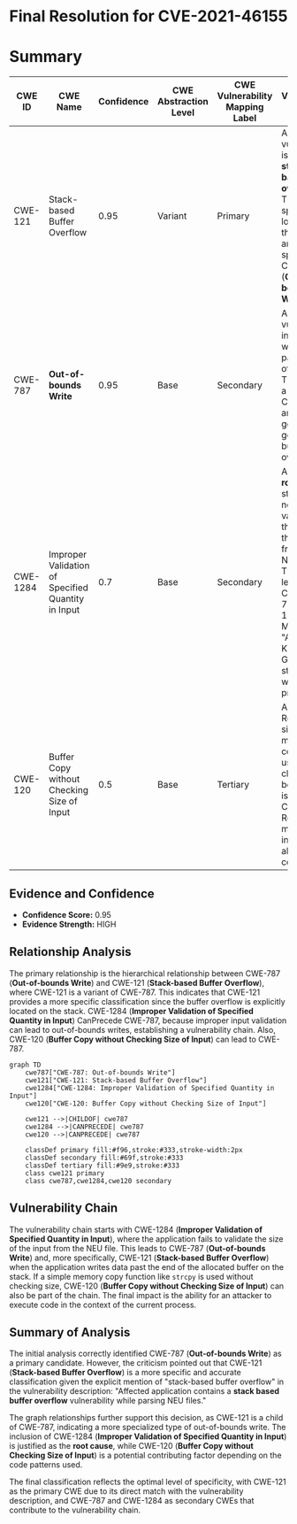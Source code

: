 # Final Resolution for CVE-2021-46155

# Summary
| CWE ID | CWE Name | Confidence | CWE Abstraction Level | CWE Vulnerability Mapping Label | CWE-Vulnerability Mapping Notes |
|---|---|---|---|---|---|
| CWE-121 | Stack-based Buffer Overflow | 0.95 | Variant | Primary | Allowed. The vulnerability is explicitly a **stack-based buffer overflow**. This specifies the location of the buffer and is more specific than CWE-787 (**Out-of-bounds Write**). |
| CWE-787 | **Out-of-bounds Write** | 0.95 | Base | Secondary | Allowed. The vulnerability involves writing data past the end of a buffer. This CWE is a parent of CWE-121 and is generally a good fit for buffer overflows. |
| CWE-1284 | Improper Validation of Specified Quantity in Input | 0.7 | Base | Secondary | Allowed. The **root cause** stems from not validating the size of the input from the NEU file. This can lead to CWE-787/CWE-121. Mitigation: "Accept Known Good" strategy would prevent this. |
| CWE-120 | Buffer Copy without Checking Size of Input | 0.5 | Base | Tertiary | Allowed with Review. If a simple memory copy was used without checking bounds, this is a better CWE for this. Requires more information about the code. |

## Evidence and Confidence

*   **Confidence Score:** 0.95
*   **Evidence Strength:** HIGH

## Relationship Analysis
The primary relationship is the hierarchical relationship between CWE-787 (**Out-of-bounds Write**) and CWE-121 (**Stack-based Buffer Overflow**), where CWE-121 is a variant of CWE-787. This indicates that CWE-121 provides a more specific classification since the buffer overflow is explicitly located on the stack. CWE-1284 (**Improper Validation of Specified Quantity in Input**) CanPrecede CWE-787, because improper input validation can lead to out-of-bounds writes, establishing a vulnerability chain. Also, CWE-120 (**Buffer Copy without Checking Size of Input**) can lead to CWE-787.

```mermaid
graph TD
    cwe787["CWE-787: Out-of-bounds Write"]
    cwe121["CWE-121: Stack-based Buffer Overflow"]
    cwe1284["CWE-1284: Improper Validation of Specified Quantity in Input"]
    cwe120["CWE-120: Buffer Copy without Checking Size of Input"]

    cwe121 -->|CHILDOF| cwe787
    cwe1284 -->|CANPRECEDE| cwe787
    cwe120 -->|CANPRECEDE| cwe787
    
    classDef primary fill:#f96,stroke:#333,stroke-width:2px
    classDef secondary fill:#69f,stroke:#333
    classDef tertiary fill:#9e9,stroke:#333
    class cwe121 primary
    class cwe787,cwe1284,cwe120 secondary
```

## Vulnerability Chain
The vulnerability chain starts with CWE-1284 (**Improper Validation of Specified Quantity in Input**), where the application fails to validate the size of the input from the NEU file. This leads to CWE-787 (**Out-of-bounds Write**) and, more specifically, CWE-121 (**Stack-based Buffer Overflow**) when the application writes data past the end of the allocated buffer on the stack. If a simple memory copy function like `strcpy` is used without checking size, CWE-120 (**Buffer Copy without Checking Size of Input**) can also be part of the chain. The final impact is the ability for an attacker to execute code in the context of the current process.

## Summary of Analysis
The initial analysis correctly identified CWE-787 (**Out-of-bounds Write**) as a primary candidate. However, the criticism pointed out that CWE-121 (**Stack-based Buffer Overflow**) is a more specific and accurate classification given the explicit mention of "stack-based buffer overflow" in the vulnerability description: "Affected application contains a **stack based buffer overflow** vulnerability while parsing NEU files."

The graph relationships further support this decision, as CWE-121 is a child of CWE-787, indicating a more specialized type of out-of-bounds write. The inclusion of CWE-1284 (**Improper Validation of Specified Quantity in Input**) is justified as the **root cause**, while CWE-120 (**Buffer Copy without Checking Size of Input**) is a potential contributing factor depending on the code patterns used.

The final classification reflects the optimal level of specificity, with CWE-121 as the primary CWE due to its direct match with the vulnerability description, and CWE-787 and CWE-1284 as secondary CWEs that contribute to the vulnerability chain.